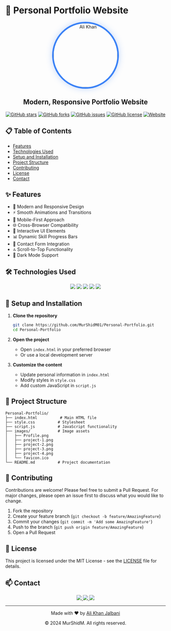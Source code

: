 # 🚀 Personal Portfolio Website

<div align="center">
  <img src="images/Profile.png" alt="Ali Khan" width="200" style="border-radius: 50%; border: 5px solid #3b82f6; box-shadow: 0 0 20px rgba(59, 130, 246, 0.3);" />
  
  <h2>Modern, Responsive Portfolio Website</h2>
  
  [![GitHub stars](https://img.shields.io/github/stars/MurShidM01/Personal-Portfolio?style=social)](https://github.com/MurShidM01/Personal-Portfolio/stargazers)
  [![GitHub forks](https://img.shields.io/github/forks/MurShidM01/Personal-Portfolio?style=social)](https://github.com/MurShidM01/Personal-Portfolio/network)
  [![GitHub issues](https://img.shields.io/github/issues/MurShidM01/Personal-Portfolio)](https://github.com/MurShidM01/Personal-Portfolio/issues)
  [![GitHub license](https://img.shields.io/github/license/MurShidM01/Personal-Portfolio)](https://github.com/MurShidM01/Personal-Portfolio/blob/main/LICENSE)
  [![Website](https://img.shields.io/website?url=https%3A%2F%2Fmurshidm01.github.io%2FPersonal-Portfolio)](https://murshidm01.github.io/Personal-Portfolio)
</div>

## 📋 Table of Contents

- [Features](#-features)
- [Technologies Used](#-technologies-used)
- [Setup and Installation](#-setup-and-installation)
- [Project Structure](#-project-structure)
- [Contributing](#-contributing)
- [License](#-license)
- [Contact](#-contact)

## ✨ Features

- 🎨 Modern and Responsive Design
- ⚡ Smooth Animations and Transitions
- 📱 Mobile-First Approach
- 🌐 Cross-Browser Compatibility
- 🎯 Interactive UI Elements
- 📊 Dynamic Skill Progress Bars
- 📧 Contact Form Integration
- 🔝 Scroll-to-Top Functionality
- 🌙 Dark Mode Support

## 🛠️ Technologies Used

<div align="center">
  <img src="https://img.shields.io/badge/HTML5-E34F26?style=for-the-badge&logo=html5&logoColor=white" />
  <img src="https://img.shields.io/badge/CSS3-1572B6?style=for-the-badge&logo=css3&logoColor=white" />
  <img src="https://img.shields.io/badge/JavaScript-F7DF1E?style=for-the-badge&logo=javascript&logoColor=black" />
  <img src="https://img.shields.io/badge/Font_Awesome-339AF0?style=for-the-badge&logo=fontawesome&logoColor=white" />
  <img src="https://img.shields.io/badge/Google_Fonts-4285F4?style=for-the-badge&logo=google&logoColor=white" />
</div>

## 🚀 Setup and Installation

1. **Clone the repository**
   ```bash
   git clone https://github.com/MurShidM01/Personal-Portfolio.git
   cd Personal-Portfolio
   ```

2. **Open the project**
   - Open `index.html` in your preferred browser
   - Or use a local development server

3. **Customize the content**
   - Update personal information in `index.html`
   - Modify styles in `style.css`
   - Add custom JavaScript in `script.js`

## 📁 Project Structure

```
Personal-Portfolio/
├── index.html          # Main HTML file
├── style.css          # Stylesheet
├── script.js          # JavaScript functionality
├── images/            # Image assets
│   ├── Profile.png
│   ├── project-1.png
│   ├── project-2.png
│   ├── project-3.png
│   ├── project-4.png
│   └── favicon.ico
└── README.md          # Project documentation
```

## 🤝 Contributing

Contributions are welcome! Please feel free to submit a Pull Request. For major changes, please open an issue first to discuss what you would like to change.

1. Fork the repository
2. Create your feature branch (`git checkout -b feature/AmazingFeature`)
3. Commit your changes (`git commit -m 'Add some AmazingFeature'`)
4. Push to the branch (`git push origin feature/AmazingFeature`)
5. Open a Pull Request

## 📝 License

This project is licensed under the MIT License - see the [LICENSE](LICENSE) file for details.

## 📫 Contact

<div align="center">
  <a href="https://github.com/MurShidM01" target="_blank">
    <img src="https://img.shields.io/badge/GitHub-100000?style=for-the-badge&logo=github&logoColor=white" />
  </a>
  <a href="https://linkedin.com/in/alikhanjalbani" target="_blank">
    <img src="https://img.shields.io/badge/LinkedIn-0077B5?style=for-the-badge&logo=linkedin&logoColor=white" />
  </a>
  <a href="mailto:alikhanjalbani@outlook.com">
    <img src="https://img.shields.io/badge/Email-D14836?style=for-the-badge&logo=gmail&logoColor=white" />
  </a>
</div>

---

<div align="center">
  <p>Made with ❤️ by <a href="https://github.com/MurShidM01">Ali Khan Jalbani</a></p>
  <p>© 2024 MurShidM. All rights reserved.</p>
</div> 